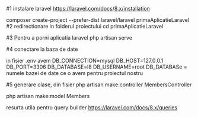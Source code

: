 #1 instalare laravel 
https://laravel.com/docs/8.x/installation

composer create-project --prefer-dist laravel/laravel primaAplicatieLaravel
#2  redirectionare in folderul proiectului 
cd primaAplicatieLaravel

#3 Pentru a porni aplicatia laravel 
php artisan serve

#4 conectare la baza de date

in fisier .env avem
DB_CONNECTION=mysql
DB_HOST=127.0.0.1
DB_PORT=3306
DB_DATABASE=l8
DB_USERNAME=root
DB_DATABASe = numele bazei de date ce o avem pentru proiectul nostru


#5 generare clase, din fisier
php artisan make:controller MembersController

php artisan make:model Members

resurta utila pentru query builder
https://laravel.com/docs/8.x/queries